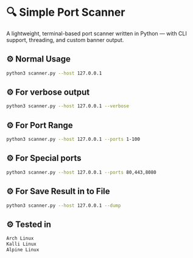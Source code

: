 # 🔍 Simple Port Scanner

A lightweight, terminal-based port scanner written in Python — with CLI support, threading, and custom banner output.

## ⚙️ Normal Usage 

```bash
python3 scanner.py --host 127.0.0.1
```
## ⚙️ For verbose output

```bash
python3 scanner.py --host 127.0.0.1 --verbose
```
## ⚙️ For Port Range

```bash
python3 scanner.py --host 127.0.0.1 --ports 1-100
```
## ⚙️ For Special ports

```bash
python3 scanner.py --host 127.0.0.1 --ports 80,443,8080
```
## ⚙️ For Save Result in to File

```bash
python3 scanner.py --host 127.0.0.1 --dump
```
## ⚙️ Tested in

```bash
Arch Linux
Kalli Linux
Alpine Linux
```
